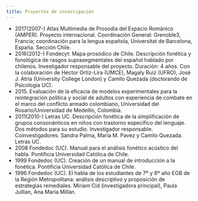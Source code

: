 ```yaml
---
title: Proyectos de investigación
---
```


- 2017(2007-) Atlas Multimedia de Prosodia del Espacio Románico (AMPER). Proyecto internacional. Coordinación General: Grenoble3, Francia; coordinación para la lengua española, Universitat de Barcelona, España. Sección Chile.
- 2016(2012-) Fondecyt:  Mapa prosódico de Chile. Descripción fonética y fonológica de rasgos suprasegmentales del español hablado por chilenos. Investigador responsable del proyecto. Duración:  4 años. Con la colaboración de Héctor Ortiz-Lira (UMCE),  Magaly Ruiz (UFRO), José J. Atria (University College London) y Camilo Quezada (doctorando de Psicología UC).
- 2015\. Evaluación de la eficacia de modelos experimentales para la reintegración política y social de adultos con experiencia de combate en el marco del conflicto armado colombiano, Universidad del Rosario/Universidad de Medellín, Colombia.
- 2011(2010-) Letras UC. Descripción fonética de la simplificación de grupos consonánticos en niños con trastorno específico del lenguaje. Dos métodos para su estudio. Investigador responsable. Coinvestigadores: Sandra Palma, María M. Pavez y Camilo Quezada. Letras UC. 
- 2008 Fondedoc (UC). Manual para el análisis fonético acústico del habla. Pontificia Universidad Católica de Chile.   
- 1999 Fondedoc (UC). Creación de un manual de introducción a la fonética. Pontificia Universidad Católica de Chile.   
- 1996 Fondedoc (UC). El habla de los estudiantes de 7º y 8º año EGB de la Región Metropolitana: análisis descriptivo y proposición de estrategias remediales. Miriam Cid (investigadora principal), Paula Jullian, Ana María Millán.
